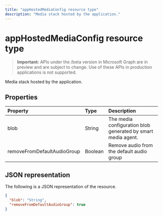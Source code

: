 ---title: "appHostedMediaConfig resource type"description: "Media stack hosted by the application."---# appHostedMediaConfig resource type

> **Important:** APIs under the /beta version in Microsoft Graph are in preview and are subject to change. Use of these APIs in production applications is not supported.

Media stack hosted by the application.

## Properties

| Property                          | Type    | Description                                                     |
| :-------------------------------- | :------ | :---------------------------------------------------------------|
| blob                              | String  | The media configuration blob generated by smart media agent.    |
| removeFromDefaultAudioGroup       | Boolean | Remove audio from the default audio group                       |

## JSON representation

The following is a JSON representation of the resource.

<!-- {
  "blockType": "resource",
  "optionalProperties": [

  ],
  "@odata.type": "microsoft.graph.appHostedMediaConfig"
}-->
```json
{
  "blob": "String",
  "removeFromDefaultAudioGroup": true
}
```

<!-- uuid: 8fcb5dbc-d5aa-4681-8e31-b001d5168d79
2015-10-25 14:57:30 UTC -->
<!-- {
  "type": "#page.annotation",
  "description": "appHostedMediaConfig resource",
  "keywords": "",
  "section": "documentation",
  "tocPath": ""
}-->
